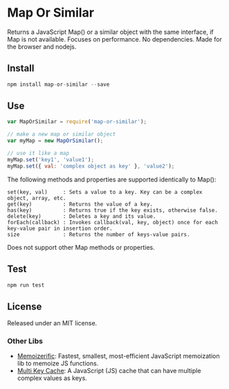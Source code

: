 # Map Or Similar
Returns a JavaScript Map() or a similar object with the same interface, if Map is not available.
Focuses on performance.
No dependencies.
Made for the browser and nodejs.

## Install
```javascript
npm install map-or-similar --save
```

## Use
```javascript
var MapOrSimilar = require('map-or-similar');

// make a new map or similar object
var myMap = new MapOrSimilar();

// use it like a map
myMap.set('key1', 'value1');
myMap.set({ val: 'complex object as key' }, 'value2');
```

The following methods and properties are supported identically to Map():

```Slim
set(key, val)     : Sets a value to a key. Key can be a complex object, array, etc.
get(key)          : Returns the value of a key.
has(key)          : Returns true if the key exists, otherwise false.
delete(key)       : Deletes a key and its value.
forEach(callback) : Invokes callback(val, key, object) once for each key-value pair in insertion order.
size              : Returns the number of keys-value pairs.
```

Does not support other Map methods or properties.

## Test
```javascript
npm run test
```

## License

Released under an MIT license.

### Other Libs

- [Memoizerific](https://github.com/thinkloop/memoizerific): Fastest, smallest, most-efficient JavaScript memoization lib to memoize JS functions.
- [Multi Key Cache](https://github.com/thinkloop/multi-key-cache): A JavaScript (JS) cache that can have multiple complex values as keys.
